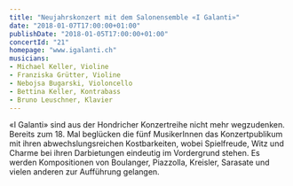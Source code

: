```yaml
---
title: "Neujahrskonzert mit dem Salonensemble «I Galanti»"
date: "2018-01-07T17:00:00+01:00"
publishDate: "2018-01-05T17:00:00+01:00"
concertId: "21"
homepage: "www.igalanti.ch"
musicians:
- Michael Keller, Violine
- Franziska Grütter, Violine
- Nebojsa Bugarski, Violoncello
- Bettina Keller, Kontrabass
- Bruno Leuschner, Klavier
---
```


«I Galanti» sind aus der Hondricher Konzertreihe nicht mehr wegzudenken. Bereits zum 18. Mal
beglücken die fünf MusikerInnen das Konzertpublikum mit ihren abwechslungsreichen Kostbarkeiten, wobei
Spielfreude, Witz und Charme bei ihren Darbietungen eindeutig im Vordergrund stehen. Es werden
Kompositionen von Boulanger, Piazzolla, Kreisler, Sarasate und vielen anderen zur Aufführung gelangen.
